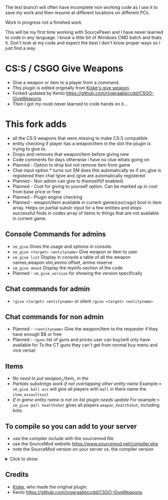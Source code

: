 The test branch will often have incomplete non working code as I use it to save my work and then resume at different locations on different PCs.

Work in progress not a finished work

This will be my first time working with SourcePawn and I have never learned to code in any language. I know a little bit of Windows CMD batch and thats it.
Don't look at my code and expect the best I don't know proper ways so I just find a way.

# CS:S / CSGO Give Weapons
- Give a weapon or item to a player from a command.  
- This plugin is edited originally from [Kiske's give weapon](https://forums.alliedmods.net/showthread.php?t=195476).  
- Forked updated by Kento https://github.com/rogeraabbccdd/CSGO-GiveWeapons
- Then I got my noob never learned to code hands on it...

# This fork adds
- all the CS:S weapons that were missing to make CS:S compatible
- entity checking if player has a weapon/item in the slot the plugin is trying to give to. 
- Drops and removes that weapon/item before giving new
- Code comments for days otherwise i have no clue whats going on
- Planned - Option to drop but not remove item from game
- Chat input option * turns out SM does this automatically ex if sm_give is registered then chat !give and /give are automatically registered
- Planned - Non admin can give to themself(if enabled)
- Planned - Cost for giving to yourself option. Can be marked up in cost from base price or free
- Planned - Plugin engine checking
- Planned - weapon/item available in current game(css/csgo) bool in item array. Helps on partial substr input for a few entities and stops successful finds in codes array of items to things that are not available in current game.

## Console Commands for admins
- `sm_give` Gives the usage and options in console.
- `sm_give <target> <entityname>` Give weapon or item to user.
- `sm_give list` Display in console a table of all the weapon names,weapon slot,ammo offset, ammo reserve
- `sm_give about` Display the myinfo section of the code
- Planned - `sm_give_version` for showing the version specifically
## Chat commands for admin
- `!give <target> <entityname>` or silent `/give <target> <entityname>`
## Chat commands for non admin
- Planned - `!<entityname>` Give the weapon/item to the requester if they have enough $$ or free
- Planned - `!guns` list of guns and prices user can buy(will only have available for Ts the CT guns they can't get from normal buy menu and vice versa)

## Items
- *No need to put weapon_/item_ in the <entityname>*
- *Partials substrings work if not overlapping other entity name* Example:> `sm_give ball ass` will give all players with `ball` in there name the `item_assaultsuit` 
- *If in game entity name is not on list plugin needs update*
For example:> `sm_give @all healthshot` gives all players `weapon_healthshot`, including bots.

## To compile so you can add to your server
- use the compiler include with the sourcemod file
- use the SourceMod website https://www.sourcemod.net/compiler.php
- note the SourceMod version on your server vs. the compiler version
<details>
  <summary>Click to show</summary>
	gotcha... MAybe next time though
</details>

## Credits
- [Kiske](https://forums.alliedmods.net/showthread.php?t=195476), who made the original plugin.
- Kento https://github.com/rogeraabbccdd/CSGO-GiveWeapons
